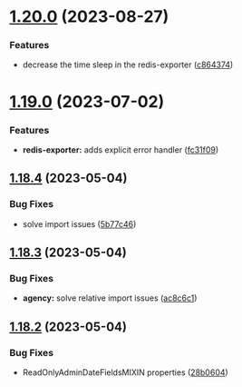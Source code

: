 # [1.20.0](https://github.com/ghorbani-mohammad/Crawler-Framework/compare/v1.19.0...v1.20.0) (2023-08-27)


### Features

* decrease the time sleep in the redis-exporter ([c864374](https://github.com/ghorbani-mohammad/Crawler-Framework/commit/c86437497b41a3ed1bb56cddcdba4db958582ed0))



# [1.19.0](https://github.com/ghorbani-mohammad/Crawler-Framework/compare/v1.18.4...v1.19.0) (2023-07-02)


### Features

* **redis-exporter:** adds explicit error handler ([fc31f09](https://github.com/ghorbani-mohammad/Crawler-Framework/commit/fc31f09969e2e44757d5651ae46f5e658a712824))



## [1.18.4](https://github.com/ghorbani-mohammad/Crawler-Framework/compare/v1.18.3...v1.18.4) (2023-05-04)


### Bug Fixes

* solve import issues ([5b77c46](https://github.com/ghorbani-mohammad/Crawler-Framework/commit/5b77c466009de8975519d48a30e9f5eda52bd9f5))



## [1.18.3](https://github.com/ghorbani-mohammad/Crawler-Framework/compare/v1.18.2...v1.18.3) (2023-05-04)


### Bug Fixes

* **agency:** solve relative import issues ([ac8c6c1](https://github.com/ghorbani-mohammad/Crawler-Framework/commit/ac8c6c106b2d290c9f1731daabcb8cc17069bcf7))



## [1.18.2](https://github.com/ghorbani-mohammad/Crawler-Framework/compare/v1.18.1...v1.18.2) (2023-05-04)


### Bug Fixes

* ReadOnlyAdminDateFieldsMIXIN properties ([28b0604](https://github.com/ghorbani-mohammad/Crawler-Framework/commit/28b0604184127b85c262c7584d415388507159e6))



